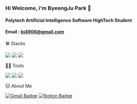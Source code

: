 ### Hi Welcome, i'm ByeongJu Park 👋

#### Polytech Artificial Intelligence Software HighTech Student
#### Email : bj4906@gmail.com

🛠️ Stacks

<img src="https://img.shields.io/badge/Python-3766AB?style=flat-square&logo=Python&logoColor=white"/> <img src="https://img.shields.io/badge/java-3766AB?style=flat-square&logo=java&logoColor=white"/> <img src="https://img.shields.io/badge/C-A8B9CC?style=flat-square&logo=C&logoColor=white"/>

💪🏼 Tools 

 <img src="https://img.shields.io/badge/Visual Studio Code-007ACC?style=flat-square&logo=Visual Studio Code&logoColor=white"/> <img src="https://img.shields.io/badge/GitHub-181717?style=flat-square&logo=GitHub&logoColor=white"/> <img src="https://img.shields.io/badge/Eclipse IDE-2C2255?style=flat-square&logo=Eclipse IDE&logoColor=white"/>

🐱 About Me

[![Gmail Badge](https://img.shields.io/badge/Gmail-d14836?style=flat-square&logo=Gmail&logoColor=white&link=mailto:bj4906@gmail.com)](bj4906@gmail.com)
  [![Notion Badge](https://img.shields.io/badge/Notion-000000?style=flat-square&logo=Notion&logoColor=white&link=https://flame-spike-42f.notion.site/Study-205aa0368a5d44eb9c2b9e9bd8f0dde8)](https://flame-spike-42f.notion.site/Study-205aa0368a5d44eb9c2b9e9bd8f0dde8)
